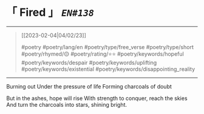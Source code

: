 # &#12300; Fired &#12301; *`EN#138`*

---

> [[2023-02-04|04/02/23]]
> 
> #poetry 
> #poetry/lang/en 
> #poetry/type/free_verse #poetry/type/short 
> #poetry/rhymed/🟡 
> #poetry/rating/⭐⭐ 
> #poetry/keywords/hopeful #poetry/keywords/despair #poetry/keywords/uplifting #poetry/keywords/existential #poetry/keywords/disappointing_reality 

---

Burning out
Under the pressure of life
Forming charcoals of doubt

But in the ashes, hope will rise
With strength to conquer, reach the skies
And turn the charcoals into stars, shining bright.
